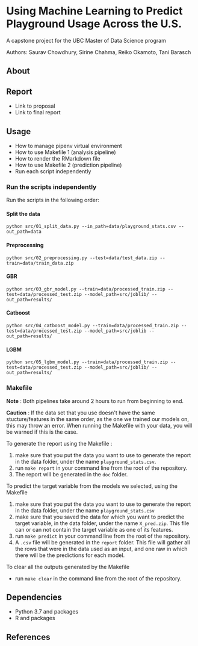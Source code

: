 # Using Machine Learning to Predict Playground Usage Across the U.S.

A capstone project for the UBC Master of Data Science program

Authors: Saurav Chowdhury, Sirine Chahma, Reiko Okamoto, Tani Barasch

## About

## Report
- Link to proposal
- Link to final report

## Usage
- How to manage pipenv virtual environment
- How to use Makefile 1 (analysis pipeline)
- How to render the RMarkdown file
- How to use Makefile 2 (prediction pipeline)
- Run each script independently

### Run the scripts independently 

Run the scripts in the following order: 

#### Split the data
`python src/01_split_data.py --in_path=data/playground_stats.csv --out_path=data`

#### Preprocessing
`python src/02_preprocessing.py --test=data/test_data.zip --train=data/train_data.zip`

#### GBR
`python src/03_gbr_model.py --train=data/processed_train.zip --test=data/processed_test.zip --model_path=src/joblib/ --out_path=results/`

#### Catboost
`python src/04_catboost_model.py --train=data/processed_train.zip --test=data/processed_test.zip --model_path=src/joblib --out_path=results/`

#### LGBM
`python src/05_lgbm_model.py --train=data/processed_train.zip --test=data/processed_test.zip --model_path=src/joblib/ --out_path=results/`

### Makefile

**Note** : Both pipelines take around 2 hours to run from beginning to end.

**Caution** : If the data set that you use doesn't have the same stucture/features in the same order, as the one we trained our models on, this may throw an error. When running the Makefile with your data, you will be warned if this is the case. 

To generate the report using the Makefile : 
1. make sure that you put the data you want to use to generate the report in the data folder, under the name `playground_stats.csv`. 
2. run `make report` in your command line from the root of the repository.
3. The report will be generated in the `doc` folder.

To predict the target variable from the models we selected, using the Makefile
1. make sure that you put the data you want to use to generate the report in the data folder, under the name `playground_stats.csv`
2. make sure that you saved the data for which you want to predict the target variable, in the data folder, under the name `X_pred.zip`. This file can or can not contain the target variable as one of its features.
3. run `make predict` in your command line from the root of the repository.
4. A `.csv` file will be generated in the `report` folder. This file will gather all the rows that were in the data used as an input, and one raw in which there will be the predictions for each model.

To clear all the outputs generated by the Makefile
- run `make clear` in the command line from the root of the repository.


## Dependencies
- Python 3.7 and packages
- R and packages

## References
